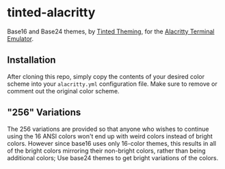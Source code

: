 # tinted-alacritty

Base16 and Base24 themes, by [Tinted Theming], for the [Alacritty
Terminal Emulator].

## Installation

After cloning this repo, simply copy the contents of your desired color scheme
into your `alacritty.yml` configuration file. Make sure to remove or comment
out the original color scheme.

## "256" Variations

The 256 variations are provided so that anyone who wishes to continue
using the 16 ANSI colors won't end up with weird colors instead of
bright colors. However since base16 uses only 16-color themes, this
results in all of the bright colors mirroring their non-bright colors,
rather than being additional colors; Use base24 themes to get bright
variations of the colors.

[Alacritty Terminal Emulator]: https://github.com/jwilm/alacritty
[Tinted Theming]: https://github.com/tinted-theming/home
